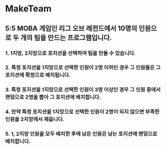 # MakeTeam


## 5:5 MOBA 게임인 리그 오브 레전드에서 10명의 인원으로 두 개의 팀을 만드는 프로그램입니다.


### 1.  1지망, 2지망으로 포지션을 선택하여 팀을 만들 수 있습니다.


### 2. 특정 포지션을 1지망으로 선택한 인원이 2명 이하인 경우 그 인원들은 그 포지션에 확정으로 배치됩니다.


### 3. 특정 포지션을 1지망으로 선택한 인원이 3명 이상인 경우 그 인원 중에서 랜덤으로 2명을 뽑아 그 포지션에 배치합니다.


### 4. 만약 특정 포지션을 1지망으로 선택한 인원이 2명이 되지 않으면 부족한 인원을 2지망에서 채웁니다.


### 5. 1, 2지망 인원을 모두 배치한 후에 남은 인원은 남는 포지션에 랜덤으로 배치합니다.
